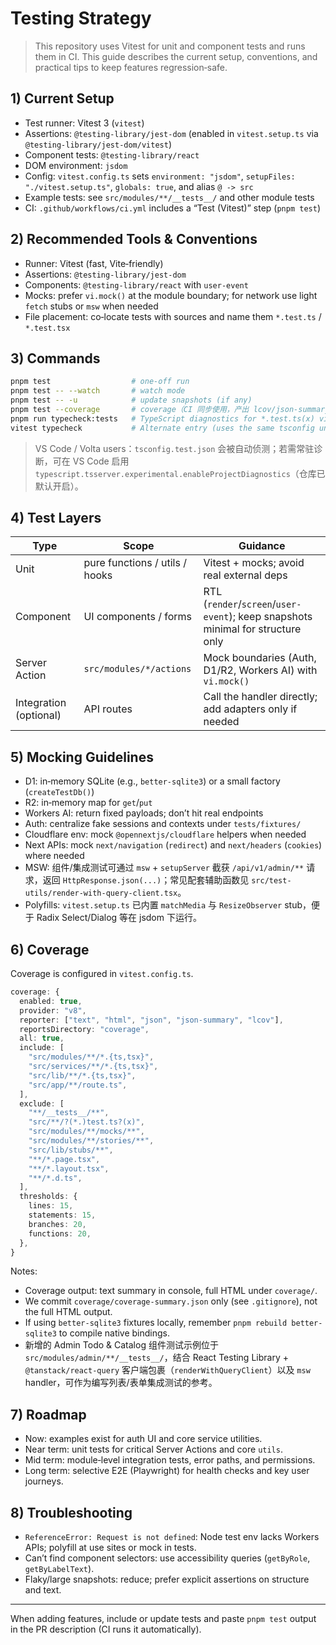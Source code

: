 # Testing Strategy

>This repository uses Vitest for unit and component tests and runs them in CI. This guide describes the current setup, conventions, and practical tips to keep features regression‑safe.

## 1) Current Setup
- Test runner: Vitest 3 (`vitest`)
- Assertions: `@testing-library/jest-dom` (enabled in `vitest.setup.ts` via `@testing-library/jest-dom/vitest`)
- Component tests: `@testing-library/react`
- DOM environment: `jsdom`
- Config: `vitest.config.ts` sets `environment: "jsdom"`, `setupFiles: "./vitest.setup.ts"`, `globals: true`, and alias `@ -> src`
- Example tests: see `src/modules/**/__tests__/` and other module tests
- CI: `.github/workflows/ci.yml` includes a “Test (Vitest)” step (`pnpm test`)

## 2) Recommended Tools & Conventions
- Runner: Vitest (fast, Vite‑friendly)
- Assertions: `@testing-library/jest-dom`
- Components: `@testing-library/react` with `user-event`
- Mocks: prefer `vi.mock()` at the module boundary; for network use light `fetch` stubs or `msw` when needed
- File placement: co‑locate tests with sources and name them `*.test.ts` / `*.test.tsx`

## 3) Commands
```bash
pnpm test                  # one‑off run
pnpm test -- --watch       # watch mode
pnpm test -- -u            # update snapshots (if any)
pnpm test --coverage       # coverage（CI 同步使用，产出 lcov/json-summary/html）
pnpm run typecheck:tests   # TypeScript diagnostics for *.test.ts(x) via tsconfig.test.json
vitest typecheck           # Alternate entry (uses the same tsconfig under the hood)
```

> VS Code / Volta users：`tsconfig.test.json` 会被自动侦测；若需常驻诊断，可在 VS Code 启用 `typescript.tsserver.experimental.enableProjectDiagnostics`（仓库已默认开启）。

## 4) Test Layers
| Type | Scope | Guidance |
| --- | --- | --- |
| Unit | pure functions / utils / hooks | Vitest + mocks; avoid real external deps |
| Component | UI components / forms | RTL (`render`/`screen`/`user-event`); keep snapshots minimal for structure only |
| Server Action | `src/modules/*/actions` | Mock boundaries (Auth, D1/R2, Workers AI) with `vi.mock()` |
| Integration (optional) | API routes | Call the handler directly; add adapters only if needed |

## 5) Mocking Guidelines
- D1: in‑memory SQLite (e.g., `better-sqlite3`) or a small factory (`createTestDb()`)
- R2: in‑memory map for `get`/`put`
- Workers AI: return fixed payloads; don’t hit real endpoints
- Auth: centralize fake sessions and contexts under `tests/fixtures/`
- Cloudflare env: mock `@opennextjs/cloudflare` helpers when needed
- Next APIs: mock `next/navigation` (`redirect`) and `next/headers` (`cookies`) where needed
- MSW: 组件/集成测试可通过 `msw` + `setupServer` 截获 `/api/v1/admin/**` 请求，返回 `HttpResponse.json(...)`；常见配套辅助函数见 `src/test-utils/render-with-query-client.tsx`。
- Polyfills: `vitest.setup.ts` 已内置 `matchMedia` 与 `ResizeObserver` stub，便于 Radix Select/Dialog 等在 jsdom 下运行。

## 6) Coverage
Coverage is configured in `vitest.config.ts`.

```ts
coverage: {
  enabled: true,
  provider: "v8",
  reporter: ["text", "html", "json", "json-summary", "lcov"],
  reportsDirectory: "coverage",
  all: true,
  include: [
    "src/modules/**/*.{ts,tsx}",
    "src/services/**/*.{ts,tsx}",
    "src/lib/**/*.{ts,tsx}",
    "src/app/**/route.ts",
  ],
  exclude: [
    "**/__tests__/**",
    "src/**/?(*.)test.ts?(x)",
    "src/modules/**/mocks/**",
    "src/modules/**/stories/**",
    "src/lib/stubs/**",
    "**/*.page.tsx",
    "**/*.layout.tsx",
    "**/*.d.ts",
  ],
  thresholds: {
    lines: 15,
    statements: 15,
    branches: 20,
    functions: 20,
  },
}
```

Notes:
- Coverage output: text summary in console, full HTML under `coverage/`.
- We commit `coverage/coverage-summary.json` only (see `.gitignore`), not the full HTML output.
- If using `better-sqlite3` fixtures locally, remember `pnpm rebuild better-sqlite3` to compile native bindings.
- 新增的 Admin Todo & Catalog 组件测试示例位于 `src/modules/admin/**/__tests__/`，结合 React Testing Library + `@tanstack/react-query` 客户端包裹（`renderWithQueryClient`）以及 `msw` handler，可作为编写列表/表单集成测试的参考。

## 7) Roadmap
- Now: examples exist for auth UI and core service utilities.
- Near term: unit tests for critical Server Actions and core `utils`.
- Mid term: module‑level integration tests, error paths, and permissions.
- Long term: selective E2E (Playwright) for health checks and key user journeys.

## 8) Troubleshooting
- `ReferenceError: Request is not defined`: Node test env lacks Workers APIs; polyfill at use sites or mock in tests.
- Can’t find component selectors: use accessibility queries (`getByRole`, `getByLabelText`).
- Flaky/large snapshots: reduce; prefer explicit assertions on structure and text.

---

When adding features, include or update tests and paste `pnpm test` output in the PR description (CI runs it automatically).

